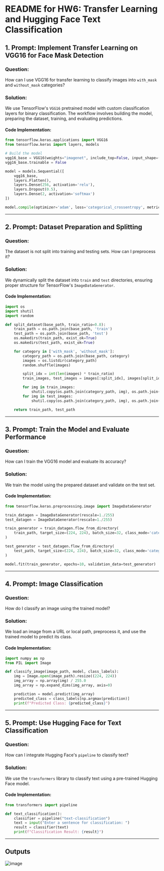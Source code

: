 
# README for HW6: Transfer Learning and Hugging Face Text Classification

## 1. Prompt: Implement Transfer Learning on VGG16 for Face Mask Detection

### Question:
How can I use VGG16 for transfer learning to classify images into `with_mask` and `without_mask` categories?

### Solution:
We use TensorFlow's `VGG16` pretrained model with custom classification layers for binary classification. The workflow involves building the model, preparing the dataset, training, and evaluating predictions.

#### Code Implementation:
```python
from tensorflow.keras.applications import VGG16
from tensorflow.keras import layers, models

# Build the model
vgg16_base = VGG16(weights="imagenet", include_top=False, input_shape=(224, 224, 3))
vgg16_base.trainable = False

model = models.Sequential([
    vgg16_base,
    layers.Flatten(),
    layers.Dense(256, activation='relu'),
    layers.Dropout(0.5),
    layers.Dense(2, activation='softmax')
])

model.compile(optimizer='adam', loss='categorical_crossentropy', metrics=['accuracy'])
```

---

## 2. Prompt: Dataset Preparation and Splitting

### Question:
The dataset is not split into training and testing sets. How can I preprocess it?

### Solution:
We dynamically split the dataset into `train` and `test` directories, ensuring proper structure for TensorFlow's `ImageDataGenerator`.

#### Code Implementation:
```python
import os
import shutil
import random

def split_dataset(base_path, train_ratio=0.8):
    train_path = os.path.join(base_path, 'train')
    test_path = os.path.join(base_path, 'test')
    os.makedirs(train_path, exist_ok=True)
    os.makedirs(test_path, exist_ok=True)

    for category in ['with_mask', 'without_mask']:
        category_path = os.path.join(base_path, category)
        images = os.listdir(category_path)
        random.shuffle(images)

        split_idx = int(len(images) * train_ratio)
        train_images, test_images = images[:split_idx], images[split_idx:]

        for img in train_images:
            shutil.copy(os.path.join(category_path, img), os.path.join(train_path, category, img))
        for img in test_images:
            shutil.copy(os.path.join(category_path, img), os.path.join(test_path, category, img))

    return train_path, test_path
```

---

## 3. Prompt: Train the Model and Evaluate Performance

### Question:
How can I train the VGG16 model and evaluate its accuracy?

### Solution:
We train the model using the prepared dataset and validate on the test set.

#### Code Implementation:
```python
from tensorflow.keras.preprocessing.image import ImageDataGenerator

train_datagen = ImageDataGenerator(rescale=1./255)
test_datagen = ImageDataGenerator(rescale=1./255)

train_generator = train_datagen.flow_from_directory(
    train_path, target_size=(224, 224), batch_size=32, class_mode='categorical'
)

test_generator = test_datagen.flow_from_directory(
    test_path, target_size=(224, 224), batch_size=32, class_mode='categorical'
)

model.fit(train_generator, epochs=10, validation_data=test_generator)
```

---

## 4. Prompt: Image Classification

### Question:
How do I classify an image using the trained model?

### Solution:
We load an image from a URL or local path, preprocess it, and use the trained model to predict its class.

#### Code Implementation:
```python
import numpy as np
from PIL import Image

def classify_image(image_path, model, class_labels):
    img = Image.open(image_path).resize((224, 224))
    img_array = np.array(img) / 255.0
    img_array = np.expand_dims(img_array, axis=0)

    prediction = model.predict(img_array)
    predicted_class = class_labels[np.argmax(prediction)]
    print(f"Predicted Class: {predicted_class}")
```

---

## 5. Prompt: Use Hugging Face for Text Classification

### Question:
How can I integrate Hugging Face's `pipeline` to classify text?

### Solution:
We use the `transformers` library to classify text using a pre-trained Hugging Face model.

#### Code Implementation:
```python
from transformers import pipeline

def text_classification():
    classifier = pipeline("text-classification")
    text = input("Enter a sentence for classification: ")
    result = classifier(text)
    print(f"Classification Result: {result}")
```

---

## Outputs

![image](https://github.com/user-attachments/assets/abf6e0cf-09c8-4414-956c-b664a28d0bde)




